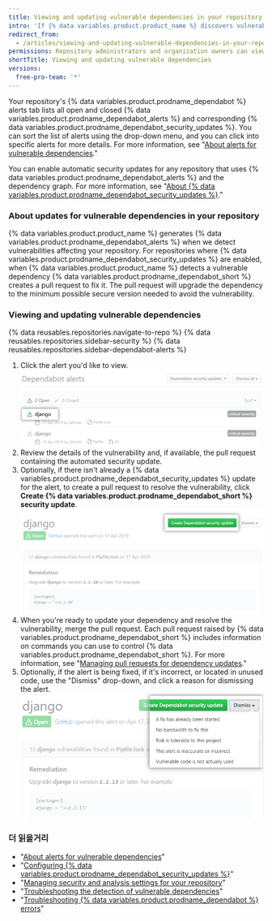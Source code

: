 ```yaml
---
title: Viewing and updating vulnerable dependencies in your repository
intro: 'If {% data variables.product.product_name %} discovers vulnerable dependencies in your project, you can view them on the Dependabot alerts tab of your repository. Then, you can update your project to resolve or dismiss the vulnerability.'
redirect_from:
  - /articles/viewing-and-updating-vulnerable-dependencies-in-your-repository
permissions: Repository administrators and organization owners can view and update dependencies.
shortTitle: Viewing and updating vulnerable dependencies
versions:
  free-pro-team: '*'
---
```


Your repository's {% data variables.product.prodname_dependabot %} alerts tab lists all open and closed {% data variables.product.prodname_dependabot_alerts %} and corresponding {% data variables.product.prodname_dependabot_security_updates %}. You can sort the list of alerts using the drop-down menu, and you can click into specific alerts for more details. For more information, see "[About alerts for vulnerable dependencies](/github/managing-security-vulnerabilities/about-alerts-for-vulnerable-dependencies)."

You can enable automatic security updates for any repository that uses {% data variables.product.prodname_dependabot_alerts %} and the dependency graph. For more information, see "[About {% data variables.product.prodname_dependabot_security_updates %}](/github/managing-security-vulnerabilities/about-github-dependabot-security-updates)."

### About updates for vulnerable dependencies in your repository

{% data variables.product.product_name %} generates {% data variables.product.prodname_dependabot_alerts %} when we detect vulnerabilities affecting your repository. For repositories where {% data variables.product.prodname_dependabot_security_updates %} are enabled, when {% data variables.product.product_name %} detects a vulnerable dependency {% data variables.product.prodname_dependabot_short %} creates a pull request to fix it. The pull request will upgrade the dependency to the minimum possible secure version needed to avoid the vulnerability.

### Viewing and updating vulnerable dependencies

{% data reusables.repositories.navigate-to-repo %}
{% data reusables.repositories.sidebar-security %}
{% data reusables.repositories.sidebar-dependabot-alerts %}
1. Click the alert you'd like to view. ![Alert selected in list of alerts](/assets/images/help/graphs/click-alert-in-alerts-list.png)
1. Review the details of the vulnerability and, if available, the pull request containing the automated security update.
1. Optionally, if there isn't already a {% data variables.product.prodname_dependabot_security_updates %} update for the alert, to create a pull request to resolve the vulnerability, click **Create {% data variables.product.prodname_dependabot_short %} security update**. ![Create {% data variables.product.prodname_dependabot_short %} security update button](/assets/images/help/repository/create-dependabot-security-update-button.png)
1. When you're ready to update your dependency and resolve the vulnerability, merge the pull request. Each pull request raised by {% data variables.product.prodname_dependabot_short %} includes information on commands you can use to control {% data variables.product.prodname_dependabot_short %}. For more information, see "[Managing pull requests for dependency updates](/github/administering-a-repository/managing-pull-requests-for-dependency-updates#managing-github-dependabot-pull-requests-with-comment-commands)."
1. Optionally, if the alert is being fixed, if it's incorrect, or located in unused code, use the "Dismiss" drop-down, and click a reason for dismissing the alert. ![Choosing reason for dismissing the alert via the "Dismiss" drop-down](/assets/images/help/repository/dependabot-alert-dismiss-drop-down.png)

### 더 읽을거리

- "[About alerts for vulnerable dependencies](/github/managing-security-vulnerabilities/about-alerts-for-vulnerable-dependencies)"
- "[Configuring {% data variables.product.prodname_dependabot_security_updates %}](/github/managing-security-vulnerabilities/configuring-github-dependabot-security-updates)"
- "[Managing security and analysis settings for your repository](/github/administering-a-repository/managing-security-and-analysis-settings-for-your-repository)"
- "[Troubleshooting the detection of vulnerable dependencies](/github/managing-security-vulnerabilities/troubleshooting-the-detection-of-vulnerable-dependencies)"
- "[Troubleshooting {% data variables.product.prodname_dependabot %} errors](/github/managing-security-vulnerabilities/troubleshooting-github-dependabot-errors)"
